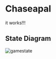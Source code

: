 # Chaseapal
it works!!!

## State Diagram
![gamestate](https://user-images.githubusercontent.com/16019589/47988430-7a118780-e0e2-11e8-8e4c-23cc16c86dd9.png)
